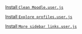 [Install ```Clean Moodle.user.js```](https://github.com/melusc/lusc/raw/master/Clean%20Moodle.user.js)

[Install ```Explore profiles.user.js```](https://github.com/melusc/lusc/raw/master/Explore%20profiles.user.js)

[Install ```More sidebar links.user.js```](https://github.com/melusc/lusc/raw/master/More%20sidebar%20links.user.js)
